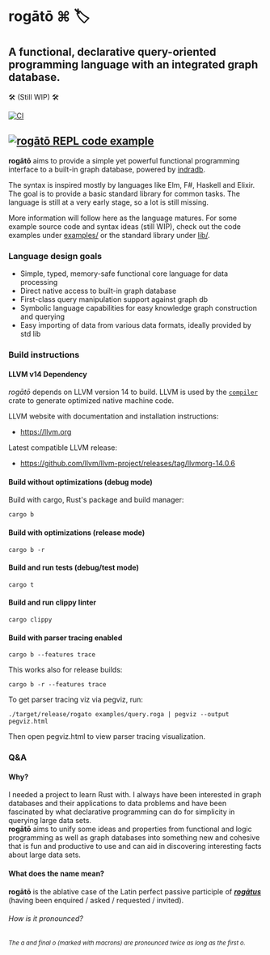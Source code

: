 # rogātō ⌘ 🏷

## A functional, declarative query-oriented programming language with an integrated graph database.

🛠 (Still WIP) 🛠

[![CI](https://github.com/bakkdoor/rogato/actions/workflows/ci.yml/badge.svg?branch=main)](https://github.com/bakkdoor/rogato/actions/workflows/ci.yml)

## [![rogātō REPL code example](https://img.youtube.com/vi/ddv5kuEufZc/0.jpg)](https://www.youtube.com/watch?v=ddv5kuEufZc)

**rogātō** aims to provide a simple yet powerful functional programming interface to a built-in graph database, powered by [indradb](https://github.com/indradb/indradb).

The syntax is inspired mostly by languages like Elm, F#, Haskell and Elixir. The goal is to provide a basic standard library for common tasks. The language is still at a very early stage, so a lot is still missing.

More information will follow here as the language matures.
For some example source code and syntax ideas (still WIP), check out the code examples under [examples/](examples/) or the standard library under [lib/](lib/).

### Language design goals

* Simple, typed, memory-safe functional core language for data processing
* Direct native access to built-in graph database
* First-class query manipulation support against graph db
* Symbolic language capabilities for easy knowledge graph construction and querying
* Easy importing of data from various data formats, ideally provided by std lib

### Build instructions

#### LLVM v14 Dependency

*rogātō* depends on LLVM version 14 to build. LLVM is used by the [`compiler`](compiler/) crate to generate optimized native machine code.

LLVM website with documentation and installation instructions:
- https://llvm.org

Latest compatible LLVM release:
- https://github.com/llvm/llvm-project/releases/tag/llvmorg-14.0.6

#### Build without optimizations (debug mode)

Build with cargo, Rust's package and build manager:

    cargo b

#### Build with optimizations (release mode)

    cargo b -r

#### Build and run tests (debug/test mode)

    cargo t


#### Build and run clippy linter

    cargo clippy

#### Build with parser tracing enabled

    cargo b --features trace

This works also for release builds:

    cargo b -r --features trace

To get parser tracing viz via pegviz, run:

    ./target/release/rogato examples/query.roga | pegviz --output pegviz.html

Then open pegviz.html to view parser tracing visualization.

### Q&A

#### Why?

I needed a project to learn Rust with. I always have been interested in graph databases and their applications to data problems and have been fascinated by what declarative programming can do for simplicity in querying large data sets.  
**rogātō** aims to unify some ideas and properties from functional and logic programming as well as graph databases into something new and cohesive that is fun and productive to use and can aid in discovering interesting facts about large data sets.

#### What does the name mean?

**rogātō** is the ablative case of the Latin perfect passive participle of [***rogātus***](https://en.wiktionary.org/wiki/rogatus#Latin) (having been enquired / asked / requested / invited).

###### How is it pronounced?
###### <sup>The a and final o (marked with macrons) are pronounced twice as long as the first o.</sup>

